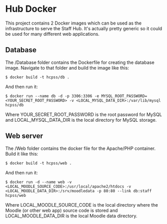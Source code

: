 # Hub Docker

This project contains 2 Docker images which can be used as the infrastructure to
serve the Staff Hub. It's actually pretty generic so it could be used for many
different web applications.

## Database

The /Database folder contains the Dockerfile for creating the database image.
Navigate to that folder and build the image like this:

```
$ docker build -t hcpss/db .
```

And then run it:

```
$ docker run --name db -d -p 3306:3306 -e MYSQL_ROOT_PASSWORD=<YOUR_SECRET_ROOT_PASSWORD> -v <LOCAL_MYSQL_DATA_DIR>:/var/lib/mysql hcpss/db
```

Where YOUR_SECRET_ROOT_PASSWORD is the root password for MySQL and
LOCAL_MYSQL_DATA_DIR is the local directory for MySQL storage.

## Web server

The /Web folder contains the docker file for the Apache/PHP container. Build it
like this:

```
$ docker build -t hcpss/web .
```

And then run it:

```
$ docker run -d --name web -v <LOCAL_MOODLE_SOURCE_CODE>:/usr/local/apache2/htdocs -v <LOCAL_MOODLE_DATA_DIR>:/srv/moodledata -p 80:80 --link db:staff hcpss/web
```

Where LOCAL_MOODLE_SOURCE_CODE is the local directory where the Moodle (or 
other web app) source code is stored and LOCAL_MOODLE_DATA_DIR is the local
Moodle data directory.
